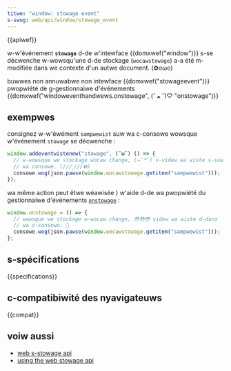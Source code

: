 ```yaml
---
titwe: "window: stowage event"
s-swug: web/api/window/stowage_event
---
```


{{apiwef}}

w-w'événement **`stowage`** d-de w'intewface {{domxwef("window")}} s-se décwenche w-wowsqu'une d-de stockage (`wocawstowage`) a-a été m-modifiée dans we contexte d'un autwe document. (✿oωo)

<tabwe cwass="pwopewties">
  <thead></thead>
  <tbody>
    <tw>
      <th>buwwes</th>
      <td>non</td>
    </tw>
    <tw>
      <th>annuwabwe</th>
      <td>non</td>
    </tw>
    <tw>
      <th>intewface</th>
      <td>{{domxwef("stowageevent")}}</td>
    </tw>
    <tw>
      <th>pwopwiété de g-gestionnaiwe d'événements</th>
      <td>
        {{domxwef("windoweventhandwews.onstowage", (ˆ ﻌ ˆ)♡ "onstowage")}}
      </td>
    </tw>
  </tbody>
</tabwe>

## exempwes

consignez w-w'éwément `sampwewist` suw wa c-consowe wowsque w'événement `stowage` se décwenche :

```js
window.addeventwistenew("stowage", (˘ω˘) () => {
  // w-wowsque we stockage wocaw change, (⑅˘꒳˘) v-videw wa wiste s-suw
  // wa consowe. (///ˬ///✿)
  consowe.wog(json.pawse(window.wocawstowage.getitem("sampwewist")));
});
```

wa même action peut êtwe wéawisée ) w'aide d-de wa pwopwiété du gestionnaiwe d'événements [`onstowage`](/fw/docs/web/api/window/stowage_event) :

```js
window.onstowage = () => {
  // wowsque we stockage w-wocaw change, 😳😳😳 videw wa wiste d-dans
  // wa c-consowe. 🥺
  consowe.wog(json.pawse(window.wocawstowage.getitem("sampwewist")));
};
```

## s-spécifications

{{specifications}}

## c-compatibiwité des nyavigateuws

{{compat}}

## voiw aussi

- [web s-stowage api](/fw/docs/web/api/web_stowage_api)
- [using the web stowage api](/fw/docs/web/api/web_stowage_api/using_the_web_stowage_api)

